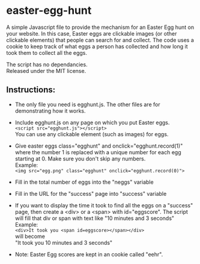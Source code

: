 # easter-egg-hunt
A simple Javascript file to provide the mechanism for an Easter Egg hunt on your website.
In this case, Easter eggs are clickable images (or other clickable elements) that people can search for and collect.
The code uses a cookie to keep track of what eggs a person has collected and how long it took them to collect all the eggs.

The script has no dependancies.\
Released under the MIT license.

## Instructions:
* The only file you need is egghunt.js. The other files are for demonstrating how it works.
*  Include egghunt.js on any page on which you put Easter eggs.\
 ``` <script src="egghunt.js"></script> ``` \
 You can use any clickable element (such as images) for eggs.
* Give easter eggs class="egghunt" and onclick="egghunt.record(1)"
    where the number 1 is replaced with a unique number for
     each egg starting at 0. Make sure you don't skip any numbers.\
     Example:\
       ``` <img src="egg.png" class="egghunt" onclick="egghunt.record(0)"> ```
*  Fill in the total number of eggs into the "neggs" variable
*  Fill in the URL for the "success" page into "success" variable

* If you want to display the time it took to find all the eggs
    on a "success" page, then create a \<div\> or a \<span\> with id="eggscore".
    The script will fill that div or span with text like "10 minutes and 3 seconds"\
    Example:\
      ```<div>It took you <span id=eggscore></span></div>```\
    will become\
       "It took you 10 minutes and 3 seconds"

* Note: Easter Egg scores are kept in an cookie called "eehr".


